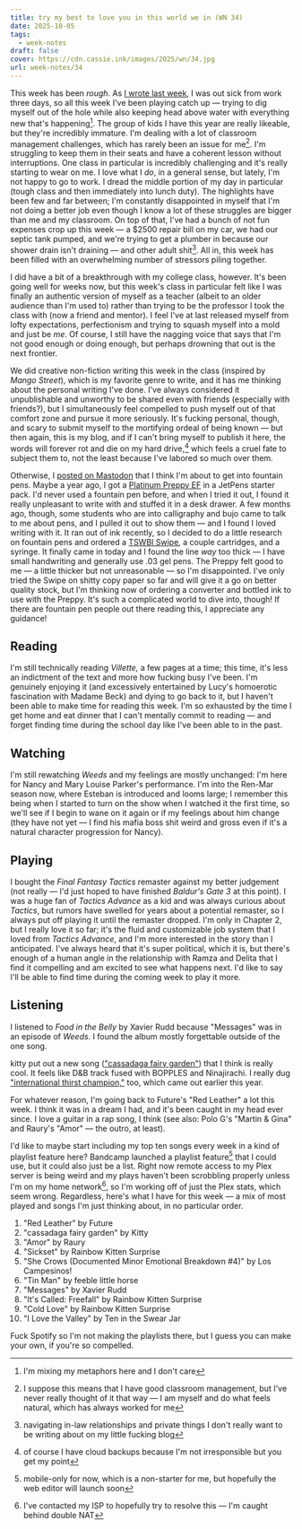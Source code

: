 ```yaml
---
title: try my best to love you in this world we in (WN 34)
date: 2025-10-05
tags:
  - week-notes
draft: false
cover: https://cdn.cassie.ink/images/2025/wn/34.jpg
url: week-notes/34
---
```

This week has been *rough*. As [I wrote last week](https://cassie.ink/week-notes/033/), I was out sick from work three days, so all this week I've been playing catch up — trying to dig myself out of the hole while also keeping head above water with everything new that's happening[^3]. The group of kids I have this year are really likeable, but they're incredibly immature. I'm dealing with a lot of classroom management challenges, which has rarely been an issue for me[^4]. I'm struggling to keep them in their seats and have a coherent lesson without interruptions. One class in particular is incredibly challenging and it's really starting to wear on me. I love what I *do*, in a general sense, but lately, I'm not happy to go to work. I dread the middle portion of my day in particular (tough class and then immediately into lunch duty). The highlights have been few and far between; I'm constantly disappointed in myself that I'm not doing a better job even though I know a lot of these struggles are bigger than me and my classroom. On top of that, I've had a bunch of not fun expenses crop up this week — a $2500 repair bill on my car, we had our septic tank pumped, and we're trying to get a plumber in because our shower drain isn't draining — and other adult shit[^6]. All in, this week has been filled with an overwhelming number of stressors piling together.

I did have a bit of a breakthrough with my college class, however. It's been going well for weeks now, but this week's class in particular felt like I was finally an authentic version of myself as a teacher (albeit to an older audience than I'm used to) rather than trying to be the professor I took the class with (now a friend and mentor). I feel I've at last released myself from lofty expectations, perfectionism and trying to squash myself into a mold and just be *me*. Of course, I still have the nagging voice that says that I'm not good enough or doing enough, but perhaps drowning that out is the next frontier.

We did creative non-fiction writing this week in the class (inspired by *Mango Street*), which is my favorite genre to write, and it has me thinking about the personal writing I've done. I've always considered it unpublishable and unworthy to be shared even with friends (especially with friends?), but I simultaneously feel compelled to push myself out of that comfort zone and pursue it more seriously. It's fucking personal, though, and scary to submit myself to the mortifying ordeal of being known — but then again, this is my blog, and if I can't bring myself to publish it here, the words will forever rot and die on my hard drive,[^5] which feels a cruel fate to subject them to, not the least because I've labored so much over them. 

Otherwise, I [posted on Mastodon](https://social.lol/@cass/115275010398353612) that I think I'm about to get into fountain pens. Maybe a year ago, I got a [Platinum Preppy EF](https://www.jetpens.com/Platinum-Preppy-Fountain-Pen-Black-02-Extra-Fine/pd/24020) in a JetPens starter pack. I'd never used a fountain pen before, and when I tried it out, I found it really unpleasant to write with and stuffed it in a desk drawer. A few months ago, though, some students who are into calligraphy and bujo came to talk to me about pens, and I pulled it out to show them — and I found I loved writing with it. It ran out of ink recently, so I decided to do a little research on fountain pens and ordered a [TSWBI Swipe](https://www.jetpens.com/TWSBI-SWIPE-Smoke-Fountain-Pen-Extra-Fine/pd/32576), a couple cartridges, and a syringe. It finally came in today and I found the line *way* too thick — I have small handwriting and generally use .03 gel pens. The Preppy felt good to me — a little thicker but not unreasonable — so I'm disappointed. I've only tried the Swipe on shitty copy paper so far and will give it a go on better quality stock, but I'm thinking now of ordering a converter and bottled ink to use with the Preppy. It's such a complicated world to dive into, though! If there are fountain pen people out there reading this, I appreciate any guidance!
## Reading
I'm still technically reading *Villette,* a few pages at a time; this time, it's less an indictment of the text and more how fucking busy I've been. I'm genuinely enjoying it (and excessively entertained by Lucy's homoerotic fascination with Madame Beck) and dying to go back to it, but I haven't been able to make time for reading this week. I'm so exhausted by the time I get home and eat dinner that I can't mentally commit to reading — and forget finding time during the school day like I've been able to in the past.
## Watching
I'm still rewatching *Weeds* and my feelings are mostly unchanged: I'm here for Nancy and Mary Louise Parker's performance. I'm into the Ren-Mar season now, where Esteban is introduced and looms large; I remember this being when I started to turn on the show when I watched it the first time, so we'll see if I begin to wane on it again or if my feelings about him change (they have not yet — I find his mafia boss shit weird and gross even if it's a natural character progression for Nancy).
## Playing
I bought the *Final Fantasy Tactics* remaster against my better judgement (not really — I'd just hoped to have finished *Baldur's Gate 3* at this point). I was a huge fan of *Tactics Advance* as a kid and was always curious about *Tactics*, but rumors have swelled for years about a potential remaster, so I always put off playing it until the remaster dropped. I'm only in Chapter 2, but I really love it so far; it's the fluid and customizable job system that I loved from *Tactics Advance*, and I'm more interested in the story than I anticipated. I've always heard that it's super political, which it is, but there's enough of a human angle in the relationship with Ramza and Delita that I find it compelling and am excited to see what happens next. I'd like to say I'll be able to find time during the coming week to play it more.

## Listening
I listened to *Food in the Belly* by Xavier Rudd because "Messages" was in an episode of *Weeds*. I found the album mostly forgettable outside of the one song.

kitty put out a new song (["cassadaga fairy garden"](https://kitty.bandcamp.com/track/cassadaga-fairy-garden)) that I think is really cool. It feels like D&B track fused with BOPPLES and Ninajirachi. I really dug ["international thirst champion,"](https://kitty.bandcamp.com/track/international-thirst-championship) too, which came out earlier this year.

For whatever reason, I'm going back to Future's "Red Leather" a lot this week. I think it was in a dream I had, and it's been caught in my head ever since. I love a guitar in a rap song, I think (see also: Polo G's "Martin & Gina" and Raury's "Amor" — the outro, at least).

I'd like to maybe start including my top ten songs every week in a kind of playlist feature here? Bandcamp launched a playlist feature[^1] that I could use, but it could also just be a list. Right now remote access to my Plex server is being weird and my plays haven't been scrobbling properly unless I'm on my home network[^2], so I'm working off of just the Plex stats, which seem wrong. Regardless, here's what I have for this week — a mix of most played and songs I'm just thinking about, in no particular order.

1. "Red Leather" by Future
2. "cassadaga fairy garden" by Kitty
3. "Amor" by Raury
4. "Sickset" by Rainbow Kitten Surprise
5. "She Crows (Documented Minor Emotional Breakdown #4)" by Los Campesinos!
6. "Tin Man" by feeble little horse
7. "Messages" by Xavier Rudd
8. "It's Called: Freefall" by Rainbow Kitten Surprise
9. "Cold Love" by Rainbow Kitten Surprise
10. "I Love the Valley" by Ten in the Swear Jar

Fuck Spotify so I'm not making the playlists there, but I guess you can make your own, if you're so compelled.

[^1]: mobile-only for now, which is a non-starter for me, but hopefully the web editor will launch soon

[^2]: I've contacted my ISP to hopefully try to resolve this — I'm caught behind double NAT

[^3]: I'm mixing my metaphors here and I don't care

[^4]: I suppose this means that I have good classroom management, but I've never really thought of it that way — I am myself and do what feels natural, which has always worked for me

[^5]: of course I have cloud backups because I'm not irresponsible but you get my point

[^6]: navigating in-law relationships and private things I don't really want to be writing about on my little fucking blog
